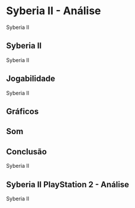 ---
---

# Syberia II - Análise

Syberia II

## Syberia II

Syberia II

## Jogabilidade

Syberia II

## Gráficos


## Som

## Conclusão

Syberia II

## Syberia II PlayStation 2 - Análise

Syberia II
